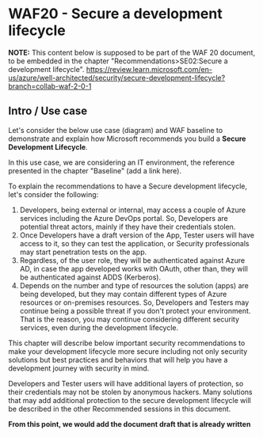 # WAF20 - Secure a development lifecycle

**NOTE:** 
This content below is supposed to be part of the WAF 20 document, to be embedded in the chapter "Recommendations>SE02:Secure a development lifecycle".
https://review.learn.microsoft.com/en-us/azure/well-architected/security/secure-development-lifecycle?branch=collab-waf-2-0-1

## Intro / Use case
Let's consider the below use case (diagram) and WAF baseline to demonstrate and explain how Microsoft recommends you build a **Secure Development Lifecycle**.

In this use case, we are considering an IT environment, the reference presented in the chapter "Baseline" (add a link here).



To explain the recommendations to have a Secure development lifecycle, let's consider the following:

1. Developers, being external or internal, may access a couple of Azure services including the Azure DevOps portal. So, Developers are potential threat actors, mainly if they have their credentials stolen.
2. Once Developers have a draft version of the App, Tester users will have access to it, so they can test the application, or Security professionals may start penetration tests on the app.
3. Regardless, of the user role, they will be authenticated against Azure AD, in case the app developed works with OAuth, other than, they will be authenticated against ADDS (Kerberos).
4. Depends on the number and type of resources the solution (apps) are being developed, but they may contain different types of Azure resources or on-premises resources. So, Developers and Testers may continue being a possible threat if you don't protect your environment. That is the reason, you may continue considering different security services, even during the development lifecycle.

This chapter will describe below important security recommendations to make your development lifecycle more secure including not only security solutions but best practices and behaviors that will help you have a development journey with security in mind.

Developers and Tester users will have additional layers of protection, so their credentials may not be stolen by anonymous hackers. Many solutions that may add additional protection to the secure development lifecycle will be described in the other Recommended sessions in this document.

**From this point, we would add the document draft that is already written**
